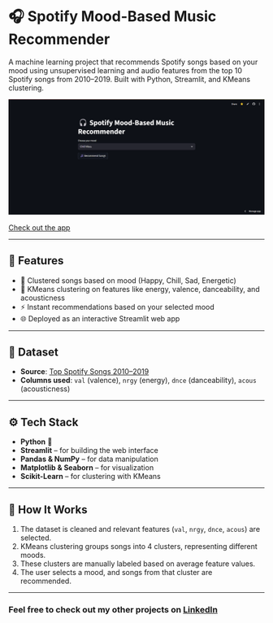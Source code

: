 # 🎧 Spotify Mood-Based Music Recommender

A machine learning project that recommends Spotify songs based on your mood using unsupervised learning and audio features from the top 10 Spotify songs from 2010–2019. Built with Python, Streamlit, and KMeans clustering.

![App Preview](/images/app_screenshot.png)

[Check out the app](https://mood-recommendation-project-czkdt6drmxwdjmibfjvaru.streamlit.app/)

---

## 📌 Features

- 🎵 Clustered songs based on mood (Happy, Chill, Sad, Energetic)
- 🤖 KMeans clustering on features like energy, valence, danceability, and acousticness
- ⚡ Instant recommendations based on your selected mood
- 🌐 Deployed as an interactive Streamlit web app

---

## 📂 Dataset

- **Source**: [Top Spotify Songs 2010–2019](https://www.kaggle.com/datasets/leonardopena/top-spotify-songs-from-20102019-by-year)
- **Columns used**: `val` (valence), `nrgy` (energy), `dnce` (danceability), `acous` (acousticness)

---

## ⚙️ Tech Stack

- **Python** 🐍
- **Streamlit** – for building the web interface
- **Pandas & NumPy** – for data manipulation
- **Matplotlib & Seaborn** – for visualization
- **Scikit-Learn** – for clustering with KMeans

---

## 🧠 How It Works

1. The dataset is cleaned and relevant features (`val`, `nrgy`, `dnce`, `acous`) are selected.
2. KMeans clustering groups songs into 4 clusters, representing different moods.
3. These clusters are manually labeled based on average feature values.
4. The user selects a mood, and songs from that cluster are recommended.

---

### Feel free to check out my other projects on [LinkedIn](https://www.linkedin.com/in/aviral-mishra-138237338/)
